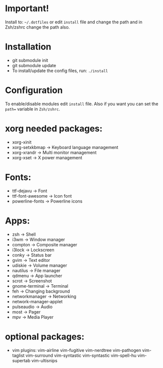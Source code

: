 
# Important!
Install to: `~/.dotfiles` or edit `install` file and change the path and in Zsh/zshrc change the path also.

# Installation
- git submodule init
- git submodule update
- To install/update the config files, run: `./install`

# Configuration
To enable/disable modules edit `install` file. Also if you want you can set the `path=` variable in `Zsh/zshrc`.

# xorg needed packages:
 - xorg-xinit
 - xorg-setxkbmap   -> Keyboard language management
 - xorg-xrandr      -> Multi monitor management
 - xorg-xset        -> X power management

# Fonts:
 - ttf-dejavu       -> Font
 - ttf-font-awesome -> Icon font
 - powerline-fonts  -> Powerline icons

# Apps:
 - zsh              -> Shell
 - i3wm             -> Window manager
 - compton          -> Composite manager
 - i3lock           -> Lockscreen
 - conky            -> Status bar
 - gvim             -> Text editor
 - udiskie          -> Volume manager
 - nautilus         -> File manager
 - qdmenu           -> App launcher
 - scrot            -> Screenshot
 - gnome-terminal   -> Terminal
 - feh              -> Changing background
 - networkmanager   -> Networking
 - network-manager-applet
 - pulseaudio       -> Audio
 - most             -> Pager
 - mpv              -> Media Player

# optional packages:
 - vim plugins: vim-airline vim-fugitive vim-nerdtree vim-pathogen vim-taglist vim-surround vim-syntastic vim-syntastic vim-spell-hu vim-supertab vim-ultisnips

